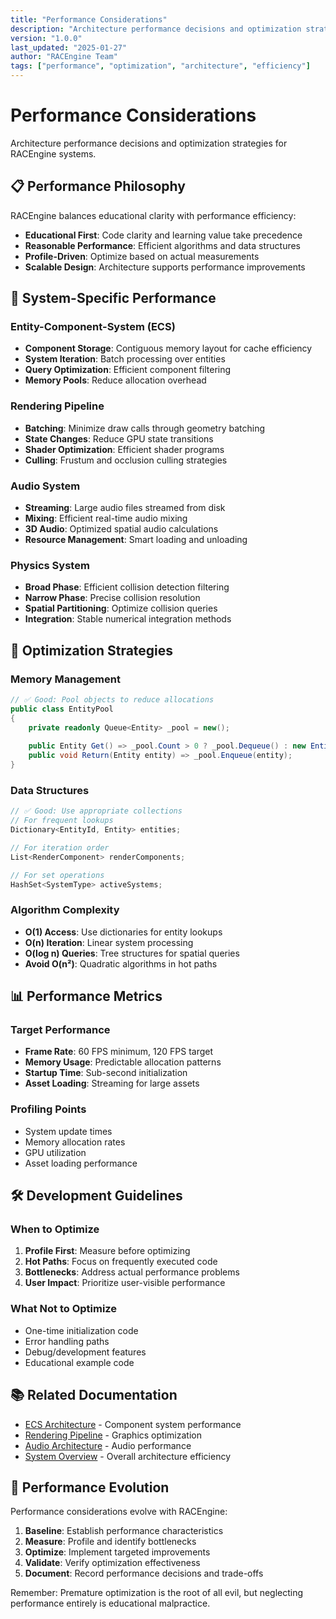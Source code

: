 ```yaml
---
title: "Performance Considerations"
description: "Architecture performance decisions and optimization strategies for RACEngine"
version: "1.0.0"
last_updated: "2025-01-27"
author: "RACEngine Team"
tags: ["performance", "optimization", "architecture", "efficiency"]
---
```


# Performance Considerations

Architecture performance decisions and optimization strategies for RACEngine systems.

## 📋 Performance Philosophy

RACEngine balances educational clarity with performance efficiency:

- **Educational First**: Code clarity and learning value take precedence
- **Reasonable Performance**: Efficient algorithms and data structures
- **Profile-Driven**: Optimize based on actual measurements
- **Scalable Design**: Architecture supports performance improvements

## 🎯 System-Specific Performance

### Entity-Component-System (ECS)
- **Component Storage**: Contiguous memory layout for cache efficiency
- **System Iteration**: Batch processing over entities
- **Query Optimization**: Efficient component filtering
- **Memory Pools**: Reduce allocation overhead

### Rendering Pipeline
- **Batching**: Minimize draw calls through geometry batching
- **State Changes**: Reduce GPU state transitions
- **Shader Optimization**: Efficient shader programs
- **Culling**: Frustum and occlusion culling strategies

### Audio System
- **Streaming**: Large audio files streamed from disk
- **Mixing**: Efficient real-time audio mixing
- **3D Audio**: Optimized spatial audio calculations
- **Resource Management**: Smart loading and unloading

### Physics System
- **Broad Phase**: Efficient collision detection filtering
- **Narrow Phase**: Precise collision resolution
- **Spatial Partitioning**: Optimize collision queries
- **Integration**: Stable numerical integration methods

## 🔧 Optimization Strategies

### Memory Management
```csharp
// ✅ Good: Pool objects to reduce allocations
public class EntityPool
{
    private readonly Queue<Entity> _pool = new();
    
    public Entity Get() => _pool.Count > 0 ? _pool.Dequeue() : new Entity();
    public void Return(Entity entity) => _pool.Enqueue(entity);
}
```

### Data Structures
```csharp
// ✅ Good: Use appropriate collections
// For frequent lookups
Dictionary<EntityId, Entity> entities;

// For iteration order
List<RenderComponent> renderComponents;

// For set operations
HashSet<SystemType> activeSystems;
```

### Algorithm Complexity
- **O(1) Access**: Use dictionaries for entity lookups
- **O(n) Iteration**: Linear system processing
- **O(log n) Queries**: Tree structures for spatial queries
- **Avoid O(n²)**: Quadratic algorithms in hot paths

## 📊 Performance Metrics

### Target Performance
- **Frame Rate**: 60 FPS minimum, 120 FPS target
- **Memory Usage**: Predictable allocation patterns
- **Startup Time**: Sub-second initialization
- **Asset Loading**: Streaming for large assets

### Profiling Points
- System update times
- Memory allocation rates
- GPU utilization
- Asset loading performance

## 🛠️ Development Guidelines

### When to Optimize
1. **Profile First**: Measure before optimizing
2. **Hot Paths**: Focus on frequently executed code
3. **Bottlenecks**: Address actual performance problems
4. **User Impact**: Prioritize user-visible performance

### What Not to Optimize
- One-time initialization code
- Error handling paths
- Debug/development features
- Educational example code

## 📚 Related Documentation

- [ECS Architecture](ecs-architecture.md) - Component system performance
- [Rendering Pipeline](rendering-pipeline.md) - Graphics optimization
- [Audio Architecture](audio-architecture.md) - Audio performance
- [System Overview](system-overview.md) - Overall architecture efficiency

## 🔄 Performance Evolution

Performance considerations evolve with RACEngine:

1. **Baseline**: Establish performance characteristics
2. **Measure**: Profile and identify bottlenecks
3. **Optimize**: Implement targeted improvements
4. **Validate**: Verify optimization effectiveness
5. **Document**: Record performance decisions and trade-offs

Remember: Premature optimization is the root of all evil, but neglecting performance entirely is educational malpractice.